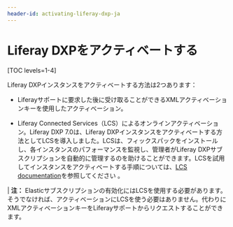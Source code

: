 ```yaml
---
header-id: activating-liferay-dxp-ja
---
```


# Liferay DXPをアクティベートする

[TOC levels=1-4]


Liferay DXPインスタンスをアクティベートする方法は2つあります：



- Liferayサポートに要求した後に受け取ることができるXMLアクティベーションキーを使用したアクティベーション。



- Liferay Connected Services（LCS）によるオンラインアクティベーション。Liferay DXP 7.0は、Liferay DXPインスタンスをアクティベートする方法としてLCSを導入しました。LCSは、フィックスパックをインストールし、各インスタンスのパフォーマンスを監視し、管理者がLiferay DXPサブスクリプションを自動的に管理するのを助けることができます。LCSを試用してインスタンスをアクティベートする手順については、[LCS documentation](/discover/deployment/-/knowledge_base/7-1/managing-liferay-dxp-with-liferay-connected-services)を参照してください 。



| **注：** Elasticサブスクリプションの有効化にはLCSを使用する必要があります。そうでなければ、アクティベーションにLCSを使う必要はありません。代わりにXMLアクティベーションキーをLiferayサポートからリクエストすることができます。

